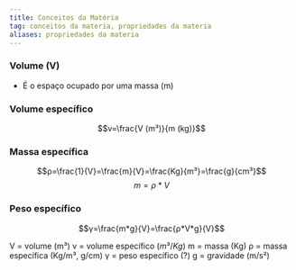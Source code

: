 ```yaml
---
title: Conceitos da Matéria
tag: conceitos da materia, propriedades da materia
aliases: propriedades da materia
---
```

### Volume (V)
 - É o espaço ocupado por uma massa (m)
 
### Volume específico 
$$v=\frac{V (m³)}{m (kg)}$$
### Massa específica
$$ρ=\frac{1}{V}=\frac{m}{V}=\frac{Kg}{m³}=\frac{g}{cm³}$$ 
$$m=ρ*V$$
### Peso específico
$$γ=\frac{m*g}{V}=\frac{ρ*V*g}{V}$$

V = volume (m³)
v = volume específico ($m³/Kg$)
m = massa (Kg)
ρ = massa específica (Kg/m³, g/cm)
γ = peso específico (?)
g = gravidade (m/s²)

